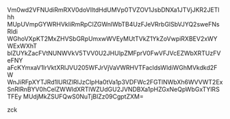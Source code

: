 Vm0wd2VFNUdiRmRXV0doVlltdHdUMVp0TVZOV1JsbDNXa1JTVjJKR2JETlhh
MUpUVmpGYWRHVkliRmRpClZGWnlWbTB4UzFJeVRrbGlSbVJYQ2sweFNsRldi
WGhoVXpKT2MxZHVSbGRpUmxwWVEyMUtTVkZ1YkZoVwpiRXBEV2xWYWExWXhT
blZUYkZacFVtNUNWVkV5TVV0U2JHUlpZMFprV0FwVFJVcEZWbXRTUzFVeFNY
aFcKYmxaV1lrVktXRlJVU205WFJrVjVaVWRHVTFacldsWldiWGhMVkdkd2FW
WnJiRFpXYTJRd1lURlZlRlJzClpHa0tVa1p3VDFWc2FGTlNWbXh6WVVWT2Ex
SnRlRnBYV0hCelZWWldXRTlWZUdGU2JVNDBXa1pHZGxNeQpWbGxTYlRSTFEy
MUdjMkZSUFQwS0NuTjBlZz09CgptZXM=

zck